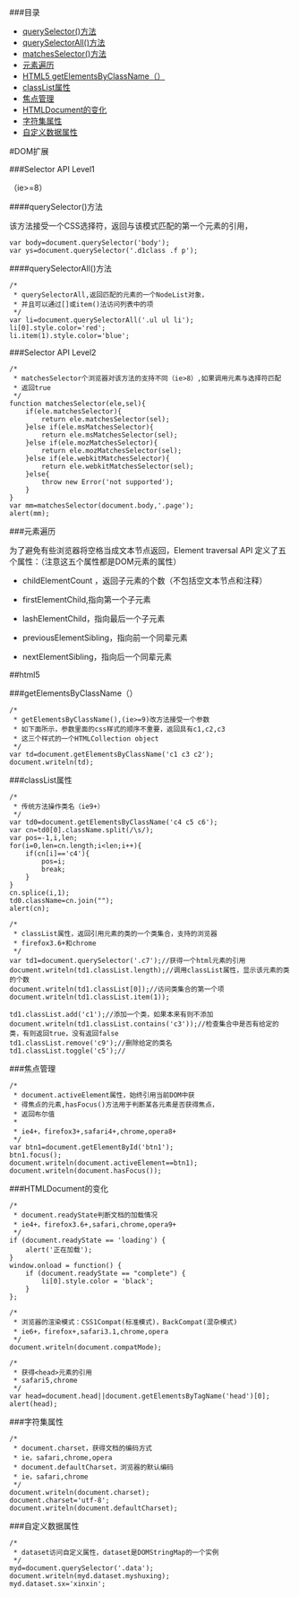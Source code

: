 ###目录

* [querySelector()方法](#a1)
* [querySelectorAll()方法](#a2)
* [matchesSelector()方法](#a3)
* [元素遍历](#a4)
* [HTML5 getElementsByClassName（）](#a5)
* [classList属性](#a6)
* [焦点管理](#a7)
* [HTMLDocument的变化](#a8)
* [字符集属性](#a9)
* [自定义数据属性](#a10)

#DOM扩展

###Selector API Level1

（ie>=8）

<a name="a1"></a>

####querySelector()方法

该方法接受一个CSS选择符，返回与该模式匹配的第一个元素的引用，

	var body=document.querySelector('body');
	var ys=document.querySelector('.d1class .f p');

<a name="a2"></a>

####querySelectorAll()方法

	/*
	 * querySelectorAll,返回匹配的元素的一个NodeList对象，
	 * 并且可以通过[]或item()法访问列表中的项
	 */
	var li=document.querySelectorAll('.ul ul li');
	li[0].style.color='red';
	li.item(1).style.color='blue';

<a name="a3"></a>

###Selector API Level2

	/*
	 * matchesSelector个浏览器对该方法的支持不同（ie>8）,如果调用元素与选择符匹配
	 * 返回true
	 */
	function matchesSelector(ele,sel){
		if(ele.matchesSelector){
			return ele.matchesSelector(sel);
		}else if(ele.msMatchesSelector){
			return ele.msMatchesSelector(sel);
		}else if(ele.mozMatchesSelector){
			return ele.mozMatchesSelector(sel);
		}else if(ele.webkitMatchesSelector){
			return ele.webkitMatchesSelector(sel);
		}else{
			throw new Error('not supported');
		}
	}
	var mm=matchesSelector(document.body,'.page');
	alert(mm);

<a name="a4"></a>

###元素遍历

为了避免有些浏览器将空格当成文本节点返回，Element traversal API 定义了五个属性：（注意这五个属性都是DOM元素的属性）

+ childElementCount ，返回子元素的个数（不包括空文本节点和注释）

+ firstElementChild,指向第一个子元素

+ lashElementChild，指向最后一个子元素

+ previousElementSibling，指向前一个同辈元素

+ nextElementSibling，指向后一个同辈元素

<a name="a5"></a>

##html5

###getElementsByClassName（）

	/*
	 * getElementsByClassName(),(ie>=9)改方法接受一个参数
	 * 如下面所示，参数里面的css样式的顺序不重要，返回具有c1,c2,c3
	 * 这三个样式的一个HTMLCollection object
	 */
	var td=document.getElementsByClassName('c1 c3 c2');
	document.writeln(td);

<a name="a6"></a>

###classList属性

	/*
	 * 传统方法操作类名（ie9+）
	 */
	var td0=document.getElementsByClassName('c4 c5 c6');
	var cn=td0[0].className.split(/\s/);
	var pos=-1,i,len;
	for(i=0,len=cn.length;i<len;i++){
		if(cn[i]=='c4'){
			pos=i;
			break;
		}
	}
	cn.splice(i,1);
	td0.className=cn.join("");
	alert(cn);

	/*
	 * classList属性，返回引用元素的类的一个类集合，支持的浏览器
	 * firefox3.6+和chrome
	 */
	var td1=document.querySelector('.c7');//获得一个html元素的引用
	document.writeln(td1.classList.length);//调用classList属性，显示该元素的类的个数
	document.writeln(td1.classList[0]);//访问类集合的第一个项
	document.writeln(td1.classList.item(1));

	td1.classList.add('c1');//添加一个类，如果本来有则不添加
	document.writeln(td1.classList.contains('c3'));//检查集合中是否有给定的类，有则返回true，没有返回false
	td1.classList.remove('c9');//删除给定的类名
	td1.classList.toggle('c5');//

<a name="a7"></a>

###焦点管理

	/*
	 * document.activeElement属性，始终引用当前DOM中获
	 * 得焦点的元素,hasFocus()方法用于判断某各元素是否获得焦点，
	 * 返回布尔值
	 * 
	 * ie4+，firefox3+,safari4+,chrome,opera8+
	 */
	var btn1=document.getElementById('btn1');
	btn1.focus();
	document.writeln(document.activeElement==btn1);
	document.writeln(document.hasFocus());

<a name="a8"></a>

###HTMLDocument的变化
	
	/*
	 * document.readyState判断文档的加载情况
	 * ie4+，firefox3.6+,safari,chrome,opera9+
	 */
	if (document.readyState == 'loading') {
        alert('正在加载');
    }
    window.onload = function() {
        if (document.readyState == "complete") {
            li[0].style.color = 'black';
        }
    };

    /*
	 * 浏览器的渲染模式：CSS1Compat(标准模式)，BackCompat(混杂模式)
	 * ie6+，firefox+,safari3.1,chrome,opera
	 */
	document.writeln(document.compatMode);

	/*
	 * 获得<head>元素的引用
	 * safari5,chrome
	 */
	var head=document.head||document.getElementsByTagName('head')[0];
	alert(head);

<a name="a9"></a>

###字符集属性

	/*
	 * document.charset，获得文档的编码方式
	 * ie，safari,chrome,opera
	 * document.defaultCharset，浏览器的默认编码
	 * ie，safari,chrome
	 */
	document.writeln(document.charset);
	document.charset='utf-8';
	document.writeln(document.defaultCharset);

<a name="a10"></a>

###自定义数据属性

	/*
	 * dataset访问自定义属性，dataset是DOMStringMap的一个实例
	 */
	myd=document.querySelector('.data');
	document.writeln(myd.dataset.myshuxing);
	myd.dataset.sx='xinxin';